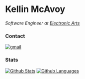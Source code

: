 <!--
**mcavoyk/mcavoyk** is a ✨ _special_ ✨ repository because its `README.md` (this file) appears on your GitHub profile.
-->

# Kellin McAvoy

*Software Engineer at [Electronic Arts][ea]*

### Contact
[![gmail][gmail-badge]][gmail] 

<!--
![Discord][discord-badge]
[discord-badge]: https://img.shields.io/badge/discord-Keunic%230845-%237289DA.svg?&style=for-the-badge&logo=discord&logoColor=white
-->


### Stats
[![Github Stats][gh-stats-section]][profile] [![Github Languages][gh-languages-section]][profile]

[ea]: https://www.ea.com/
[gmail]: mailto:kellinmcavoy@gmail.com
[gmail-badge]: https://img.shields.io/badge/gmail-kellinmcavoy%40gmail.com-%23D14836.svg?&style=for-the-badge&logo=gmail&logoColor=white
[gh-stats-section]: https://github-readme-stats.vercel.app/api?username=mcavoyk&count_private=true&show_icons=true&theme=dracula&hide_title=true&include_all_commits=true&hide=stars&rank_icon=github
[gh-languages-section]: https://github-readme-stats.vercel.app/api/top-langs/?username=mcavoyk&hide=dockerfile,Makefile&theme=dracula&hide_title=true&card_width=230&layout=compact
[profile]: https://github.com/mcavoyk
